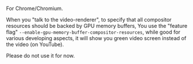 For Chrome/Chromium.

When you "talk to the video-renderer", to specify that all compositor resources should be backed by GPU memory buffers,
You use the "feature flag" <code>--enable-gpu-memory-buffer-compositor-resources</code>,
while good for various developing aspects, it will show you green video screen instead of the video (on YouTube).

Please do not use it for now.